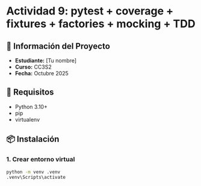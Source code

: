 # Actividad 9: pytest + coverage + fixtures + factories + mocking + TDD

## 📌 Información del Proyecto
- **Estudiante:** [Tu nombre]
- **Curso:** CC3S2
- **Fecha:** Octubre 2025

## 🚀 Requisitos
- Python 3.10+
- pip
- virtualenv

## 📦 Instalación

### 1. Crear entorno virtual
```bash
python -m venv .venv
.venv\Scripts\activate